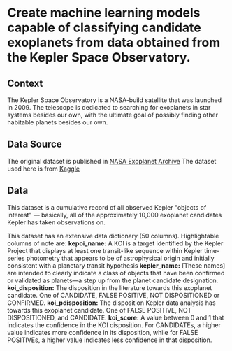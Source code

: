 # Create machine learning models capable of classifying candidate exoplanets from data obtained from the Kepler Space Observatory.

## Context
The Kepler Space Observatory is a NASA-build satellite that was launched in 2009. The telescope is dedicated to searching for exoplanets in star systems besides our own, with the ultimate goal of possibly finding other habitable planets besides our own. 

## Data Source

The original dataset is published in [NASA Exoplanet Archive](https://exoplanetarchive.ipac.caltech.edu/cgi-bin/TblView/nph-tblView?app=ExoTbls&config=koi)
The dataset used here is from [Kaggle](https://www.kaggle.com/nasa/kepler-exoplanet-search-results)

## Data
This dataset is a cumulative record of all observed Kepler "objects of interest" — basically, all of the approximately 10,000 exoplanet candidates Kepler has taken observations on.

This dataset has an extensive data dictionary (50 columns). Highlightable columns of note are:
**kepoi_name:** A KOI is a target identified by the Kepler Project that displays at least one transit-like sequence within Kepler time-series photometry that appears to be of astrophysical origin and initially consistent with a planetary transit hypothesis
**kepler_name:** [These names] are intended to clearly indicate a class of objects that have been confirmed or validated as planets—a step up from the planet candidate designation.
**koi_disposition:** The disposition in the literature towards this exoplanet candidate. One of CANDIDATE, FALSE POSITIVE, NOT DISPOSITIONED or CONFIRMED.
**koi_pdisposition:** The disposition Kepler data analysis has towards this exoplanet candidate. One of FALSE POSITIVE, NOT DISPOSITIONED, and CANDIDATE.
**koi_score:** A value between 0 and 1 that indicates the confidence in the KOI disposition. For CANDIDATEs, a higher value indicates more confidence in its disposition, while for FALSE POSITIVEs, a higher value indicates less confidence in that disposition.
